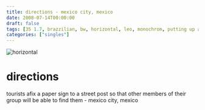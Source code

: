```yaml
---
title: directions - mexico city, mexico
date: 2008-07-14T00:00:00
draft: false
tags: [35 1.7, brazzilian, bw, horizontal, leo, monochrom, putting up a sign,mexico city,mexico]
categories: ["singles"]
---
```

![horizontal](/p/sbr-20080714-08.jpg)
<!--more-->
# directions
tourists afix a paper sign to a street post so that other members of their group will be able to find them - mexico city, mexico
